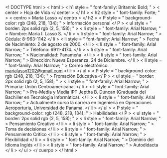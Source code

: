 <! DOCTYPE html >
< html >
    < h1  style = " font-family: Britannic Bold; " > < center > Hoja de Vida </ center > </ h1 >
    < h2  style = " font-family: Forte; " > < centro > Marìa Lasso </ centro > </ h2 >
    < P  style = " background-color: rgb (248, 218, 134); " > Información personal </ P >
< ul  style = " border: 2px solid rgb (2, 5, 158); " >
  < li  style = " font-family: Arial Narrow; " > Nombre: Marìa I. Lasso S. </ li >
  < li  style = " font-family: Arial Narrow; " > Cèdula: 8-963-1142 </ li >
  < li  style = " font-family: Arial Narrow; " > Fecha de Nacimiento: 2 de agosto de 2000. </ li >
  < li  style = " font-family: Arial Narrow; " > Tèlefono: 6911-4174. </ li >
  < li  style = " font-family: Arial Narrow; " > Nacionalidad: Panameña. </ li >
  < li  style = " font-family: Arial Narrow; " > Dirección: Nueva Esperanza, 24 de Diciembre. </ li >
  < li  style = " font-family: Arial Narrow; " > Correo electrónico: marialasso1202@gmail.com </ li >
</ ul >
< P  style = " background-color: rgb (248, 218, 134); " > Fromaciòn Educativa </ P >
< ul  style = " border: 2px solid rgb (2, 5, 158); " >
  < li  style = " font-family: Arial Narrow; " > Primaria: Uniòn Centroamericana. </ li >
  < li  style = " font-family: Arial Narrow; " > Pre-Media y Media IPT Jeptha B. Duncan (Graduada del Bachiller en Tecnologìa Informàtica). </ li >
  < li  style = " font-family: Arial Narrow; " > Actualmente curso la carrera en Ingenierìa en Operaciones Aeroporturia, Universidad de Panamà. </ li >
</ ul >
< P  style = " background-color: rgb (248, 218, 134); " > Habilidades </ P >
< ul  style = " border: 2px solid rgb (2, 5, 158); " >
  < li  style = " font-family: Arial Narrow; " > Pensamiento Creativo </ li >
  < li  style = " font-family: Arial Narrow; " > Toma de decisiones </ li >
  < li  style = " font-family: Arial Narrow; " > Pensamiento Crìtico </ li >
  < li  style = " font-family: Arial Narrow; " > Flexibilidad </ li >
  < li  style = " font-family: Arial Narrow; " > Dominio del Idioma Inglés </ li >
  < li  style = " font-family: Arial Narrow; " > Autodidacta </ li >
</ ul >
</ cuerpo >
</ html >
